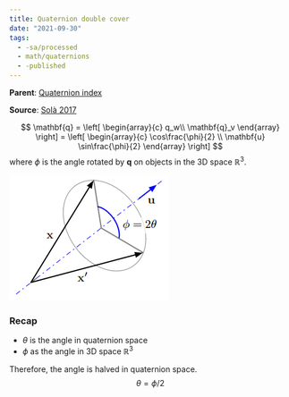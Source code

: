 ```yaml
---
title: Quaternion double cover
date: "2021-09-30"
tags:
  - -sa/processed
  - math/quaternions
  - -published
---
```


**Parent**: [Quaternion index](rotations/quaternion-index.md)

**Source**: [Solà 2017](solà-2017-quaternion-kinematics-for-eskf.md)

$$
\mathbf{q}
	= \left[ \begin{array}{c}
		q_w\\ \mathbf{q}_v
		\end{array} \right]
	= \left[ \begin{array}{c}
		\cos\frac{\phi}{2} \\ \mathbf{u} \sin\frac{\phi}{2}
		\end{array} \right]
$$
where $\phi$ is the angle rotated by $\mathbf{q}$ on objects in the 3D space $\mathbb{R}^3$.

![quaternion-double-cover](_img/quaternion-double-cover.png)

### Recap
* $\theta$ is the angle in quaternion space
* $\phi$ as the angle in 3D space $\mathbb{R}^3$

Therefore, the angle is halved in quaternion space.
$$\theta = \phi / 2$$
